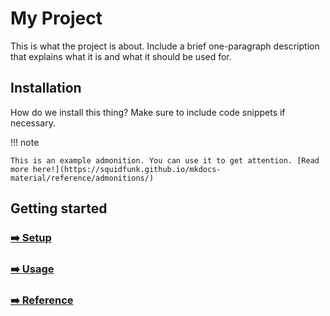 # My Project

This is what the project is about. Include a brief one-paragraph description that explains what it is and what it should be used for.

## Installation

How do we install this thing? Make sure to include code snippets if necessary.

!!! note

    This is an example admonition. You can use it to get attention. [Read more here!](https://squidfunk.github.io/mkdocs-material/reference/admonitions/)

## Getting started

### [➡️ Setup](setup.md)
### [➡️ Usage](usage.md)
### [➡️ Reference](reference.md)
